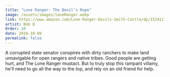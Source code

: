 ```yaml
---
title: "Lone Ranger: The Devil's Rope"
image: /assets/images/loneRanger.webp
link: https://www.amazon.com/Lone-Ranger-Devils-Smith-Cattle/dp/1524111430
artist: Bob Q
0rder: 10
date: 2019-10-08
permalink: false
---
```

A corrupted state senator conspires with dirty ranchers to make land unnavigable for open rangers and native tribes. Good people are getting hurt, and The Lone Ranger mustact. But to truly stop this rampant villainy, he'll need to go all the way to the top, and rely on an old friend for help.
                